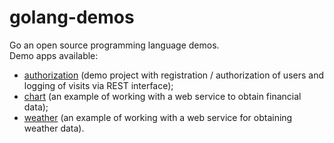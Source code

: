 # golang-demos
Go an open source programming language demos.  
Demo apps available:  
- [authorization](https://github.com/rednavis/golang-demos/tree/main/authorization/ "Authorization demo") (demo project with registration / authorization of users and logging of visits via REST interface);
- [chart](https://github.com/rednavis/golang-demos/tree/main/chart/ "Working with financial service demo") (an example of working with a web service to obtain financial data);
- [weather](https://github.com/rednavis/golang-demos/tree/main/weather/ "Working with a web service demo") (an example of working with a web service for obtaining weather data).
